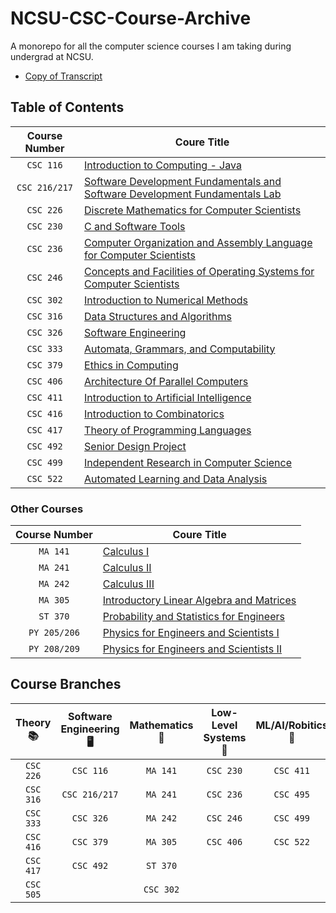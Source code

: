 # NCSU-CSC-Course-Archive
 A monorepo for all the computer science courses I am taking during undergrad at NCSU.
 - [Copy of Transcript]()
## Table of Contents
  
| Course Number   | Coure Title |
| :-------------: | -----------------------------------------------------------------------------------|
| `CSC 116` | [Introduction to Computing - Java](https://github.com/nick-Sutton/NCSU-CSC-Course-Archive/blob/main/Courses/CSC-116/CSC-116.md) |
| `CSC 216/217` | [Software Development Fundamentals and Software Development Fundamentals Lab](https://github.com/nick-Sutton/NCSU-CSC-Course-Archive/blob/main/Courses/CSC-216-and-217/CSC-216-and-217.md) |
| `CSC 226` | [Discrete Mathematics for Computer Scientists](https://github.com/nick-Sutton/NCSU-CSC-Course-Archive/blob/main/Courses/CSC-226/CSC-226.md) |
| `CSC 230` | [C and Software Tools](https://github.com/nick-Sutton/NCSU-CSC-Course-Archive/blob/main/Courses/CSC-230/CSC-230.md) |
| `CSC 236` | [Computer Organization and Assembly Language for Computer Scientists](https://github.com/nick-Sutton/NCSU-CSC-Course-Archive/blob/main/Courses/CSC-236/CSC-236.md) |
| `CSC 246` | [Concepts and Facilities of Operating Systems for Computer Scientists](https://github.com/nick-Sutton/NCSU-CSC-Course-Archive/blob/main/Courses/CSC-246/CSC-246.md) |
| `CSC 302` | [Introduction to Numerical Methods](https://github.com/nick-Sutton/NCSU-CSC-Course-Archive/blob/main/Courses/CSC-302/CSC-302.md) |
| `CSC 316` | [Data Structures and Algorithms](https://github.com/nick-Sutton/NCSU-CSC-Course-Archive/blob/main/Courses/CSC-316/CSC-316.md) |
| `CSC 326` | [Software Engineering](https://github.com/nick-Sutton/NCSU-CSC-Course-Archive/blob/main/Courses/CSC-326/CSC-326.md) |
| `CSC 333` | [Automata, Grammars, and Computability](https://github.com/nick-Sutton/NCSU-CSC-Course-Archive/blob/main/Courses/CSC-333/CSC-333.md) |
| `CSC 379` | [Ethics in Computing](https://github.com/nick-Sutton/NCSU-CSC-Course-Archive/blob/main/Courses/CSC-379/CSC-379.md) |
| `CSC 406` | [Architecture Of Parallel Computers ](https://github.com/nick-Sutton/NCSU-CSC-Course-Archive/blob/main/Courses/CSC-406/CSC-406.md) |
| `CSC 411` | [Introduction to Artificial Intelligence](https://github.com/nick-Sutton/NCSU-CSC-Course-Archive/blob/main/Courses/CSC-411/CSC-411.md) |
| `CSC 416` | [Introduction to Combinatorics](https://github.com/nick-Sutton/NCSU-CSC-Course-Archive/blob/main/Courses/CSC-416/CSC-416.md) |
| `CSC 417` | [Theory of Programming Languages](https://github.com/nick-Sutton/NCSU-CSC-Course-Archive/blob/main/Courses/CSC-417/CSC-417.md) |
| `CSC 492` | [Senior Design Project](https://github.com/nick-Sutton/NCSU-CSC-Course-Archive/blob/main/Courses/CSC-492/CSC-492.md) |
| `CSC 499` | [Independent Research in Computer Science](https://github.com/nick-Sutton/NCSU-CSC-Course-Archive/blob/main/Courses/CSC-499/CSC-499.md) |
| `CSC 522` | [Automated Learning and Data Analysis](https://github.com/nick-Sutton/NCSU-CSC-Course-Archive/blob/main/Courses/CSC-522/CSC-522.md) |

### Other Courses
| Course Number   | Coure Title |
| :-------------: | -----------------------------------------------------------------------------------| 
| `MA 141` | [Calculus I](https://github.com/nick-Sutton/NCSU-CSC-Course-Archive/blob/main/Courses/Other-Courses/MA-141.md)  |
| `MA 241` | [Calculus II](https://github.com/nick-Sutton/NCSU-CSC-Course-Archive/blob/main/Courses/Other-Courses/MA-241.md) |
| `MA 242` | [Calculus III](https://github.com/nick-Sutton/NCSU-CSC-Course-Archive/blob/main/Courses/Other-Courses/MA-242.md) |
| `MA 305` | [Introductory Linear Algebra and Matrices](https://github.com/nick-Sutton/NCSU-CSC-Course-Archive/blob/main/Courses/Other-Courses/MA-305.md)|
| `ST 370` | [Probability and Statistics for Engineers](https://github.com/nick-Sutton/NCSU-CSC-Course-Archive/blob/main/Courses/Other-Courses/ST-370.md)|
| `PY 205/206` | [Physics for Engineers and Scientists I](https://github.com/nick-Sutton/NCSU-CSC-Course-Archive/blob/main/Courses/Other-Courses/PY-205.md)|
| `PY 208/209` | [Physics for Engineers and Scientists II](https://github.com/nick-Sutton/NCSU-CSC-Course-Archive/blob/main/Courses/Other-Courses/PY-208.md)|


## Course Branches

| Theory📚 | Software Engineering🖥️ | Mathematics🧮 | Low-Level Systems💾 | ML/AI/Robitics🤖 |
| :----: | :------------------: | :---------: | :---------------: | :------------: |
| `CSC 226` | `CSC 116` | `MA 141` | `CSC 230` | `CSC 411` |
| `CSC 316` | `CSC 216/217` | `MA 241` | `CSC 236` | `CSC 495` |
| `CSC 333` | `CSC 326` | `MA 242` | `CSC 246` | `CSC 499` |
| `CSC 416` |  `CSC 379` | `MA 305` | `CSC 406` | `CSC 522`
| `CSC 417` |  `CSC 492` | `ST 370` | |
| `CSC 505` | | `CSC 302` |
